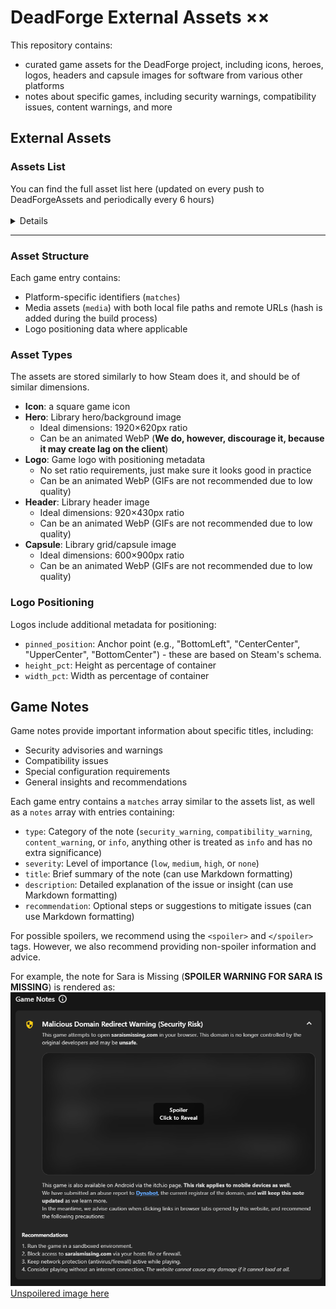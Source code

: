 # DeadForge External Assets **××**

This repository contains:
- curated game assets for the DeadForge project, including icons, heroes, logos, headers and capsule images for software from various other platforms
- notes about specific games, including security warnings, compatibility issues, content warnings, and more

## External Assets

### Assets List
<spoiler>
<summary>You can find the full asset list here (updated on every push to DeadForgeAssets and periodically every 6 hours)</summary>
<br>
<details>
<!-- This list is not made to be edited manually, and is handled by @deadcodebot --->
<!------------ That's why we have these cool comments in the README :3 ------------->
<!------------------------------- ASSETS_LIST_START -------------------------------->

| Filename<br>Game Source<br>Game ID | iconUrl | logoUrl | heroUrl | headerUrl | capsuleUrl |
|:---------:|:------:|:------:|:------:|:--------:|:----------:|
| [list.json](https://github.com/DeadCodeGames/DeadForgeExternalData/blob/main/DeadForgeAssets/curated/list.json)<br>Epic<br>7786b355a13b47a6b3915335117cd0b2 | ✅ | ✅ | ✅ | ✅ | ✅ |
| [list.json](https://github.com/DeadCodeGames/DeadForgeExternalData/blob/main/DeadForgeAssets/curated/list.json)<br>Epic<br>8d3fd7a1c6034e799f04a2c8cce520a3 | ✅ | ✅ | ✅ | ✅ | ✅ |
| [list.json](https://github.com/DeadCodeGames/DeadForgeExternalData/blob/main/DeadForgeAssets/curated/list.json)<br>Epic<br>c5109bdceb3a453bb38c2fdc964ddee8 | ✅ | ✅ | ✅ | ✅ | ✅ |
| [list.json](https://github.com/DeadCodeGames/DeadForgeExternalData/blob/main/DeadForgeAssets/curated/list.json)<br>Epic<br>-1 | ✅ | ✅ | ✅ | ✅ | ✅ |
| Fears to Fathom - Home Alone<br>Itch<br>1111002 | ❌ | ❌ | ❌ | ❌ | ❌ |
| Fears to Fathom - Norwood Hitchhike<br>Itch<br>1339579 | ❌ | ❌ | ❌ | ❌ | ❌ |
| [list.json](https://github.com/DeadCodeGames/DeadForgeExternalData/blob/main/DeadForgeAssets/curated/list.json)<br>Epic<br>Fortnite | ✅ | ✅ | ✅ | ✅ | ✅ |
| [list.json](https://github.com/DeadCodeGames/DeadForgeExternalData/blob/main/DeadForgeAssets/curated/list.json)<br>Itch<br>792778 | ✅ | ✅ | ✅ | ✅ | ✅ |
| Genshin Impact<br>Epic<br>41869934302e4b8cafac2d3c0e7c293d | ❌ | ❌ | ❌ | ❌ | ❌ |
| [list.json](https://github.com/DeadCodeGames/DeadForgeExternalData/blob/main/DeadForgeAssets/curated/list.json)<br>Itch<br>188955 | ✅ | ✅ | ✅ | ✅ | ✅ |
| [list.json](https://github.com/DeadCodeGames/DeadForgeExternalData/blob/main/DeadForgeAssets/curated/list.json)<br>Epic<br>9d2d0eb64d5c44529cece33fe2a46482 | ✅ | ✅ | ✅ | ✅ | ✅ |
| Hell is Others<br>Epic<br>0e70be0cea0446599acb4c26d2e925f9 | ❌ | ❌ | ❌ | ❌ | ❌ |
| Honkai Impact 3rd<br>Epic<br>0dc22b543a40440fab5a98d1e40c02c1 | ❌ | ❌ | ❌ | ❌ | ❌ |
| Honkai: Star Rail<br>Epic<br>86ae9acccf8443e18fca6950e0181288 | ❌ | ❌ | ❌ | ❌ | ❌ |
| [list.json](https://github.com/DeadCodeGames/DeadForgeExternalData/blob/main/DeadForgeAssets/curated/list.json)<br>Itch<br>-1 | ✅ | ✅ | ✅ | ✅ | ✅ |
| [list.json](https://github.com/DeadCodeGames/DeadForgeExternalData/blob/main/DeadForgeAssets/curated/list.json)<br>Steam<br>2835570 |  | 🇯🇵 ✅ |  |  |  |
| [list.json](https://github.com/DeadCodeGames/DeadForgeExternalData/blob/main/DeadForgeAssets/curated/list.json)<br>Steam<br>2795000 |  |  |  | ✅ |  |
| [list.json](https://github.com/DeadCodeGames/DeadForgeExternalData/blob/main/DeadForgeAssets/curated/list.json)<br>Epic<br>575efd0b5dd54429b035ffc8fe2d36d0 | ✅ | 🇬🇧 ✅<br>🇨🇳 ✅ | ✅ | 🇬🇧 ✅<br>🇨🇳 ✅ | 🇬🇧 ✅<br>🇨🇳 ✅ |
| Neon Abyss<br>Epic<br>a26f991a5e6c4e9c9572fc200cbea47f | ❌ | ❌ | ❌ | ❌ | ❌ |
| [list.json](https://github.com/DeadCodeGames/DeadForgeExternalData/blob/main/DeadForgeAssets/curated/list.json)<br>Itch<br>377841 | ✅ | ✅ | ✅ | ✅ | ✅ |
| [list.json](https://github.com/DeadCodeGames/DeadForgeExternalData/blob/main/DeadForgeAssets/curated/list.json)<br>Itch<br>89457 | ✅ | 🇬🇧 ✅<br>🇷🇺 ✅ | ✅ | 🇬🇧 ✅<br>🇷🇺 ✅ | 🇬🇧 ✅<br>🇷🇺 ✅ |
| Scratchin' Melodii (Beta Demo)<br>Itch<br>1165696 | ❌ | ❌ | ❌ | ❌ | ❌ |
| [list.json](https://github.com/DeadCodeGames/DeadForgeExternalData/blob/main/DeadForgeAssets/curated/list.json)<br>Itch<br>1365997 | ✅ | ✅ | ❌ | ❌ | ❌ |
| [list.json](https://github.com/DeadCodeGames/DeadForgeExternalData/blob/main/DeadForgeAssets/curated/list.json)<br>Steam<br>878320 |  | ✅ | ✅ |  | ✅ |
| [list.json](https://github.com/DeadCodeGames/DeadForgeExternalData/blob/main/DeadForgeAssets/curated/list.json)<br>Steam<br>-1 | ✅ | ✅ | ✅ | ✅ | ✅ |
| [list.json](https://github.com/DeadCodeGames/DeadForgeExternalData/blob/main/DeadForgeAssets/curated/list.json)<br>Steam<br>228980 |  |  |  |  | ✅ |
| The Convenience Store \| 夜勤事件<br>Itch<br>569657 | ❌ | ❌ | ❌ | ❌ | ❌ |
| [list.json](https://github.com/DeadCodeGames/DeadForgeExternalData/blob/main/DeadForgeAssets/curated/list.json)<br>Epic<br>88814f1dc3aa4b7f810821e03edebb81 | ✅ | ✅ | ✅ | ✅ | ✅ |
| Turnip Boy Commits Tax Evasion<br>Epic<br>3d34f303a68c44c2a9b44a3988533e90 | ❌ | ❌ | ❌ | ❌ | ❌ |
| [list.json](https://github.com/DeadCodeGames/DeadForgeExternalData/blob/main/DeadForgeAssets/curated/list.json)<br>Epic<br>UE_5.5 | ✅ | ✅ | ✅ | ✅ | ✅ |
| [list.json](https://github.com/DeadCodeGames/DeadForgeExternalData/blob/main/DeadForgeAssets/curated/list.json)<br>Epic<br>525aa0efd70f4399b9f64bcd2a5b38c7 | ✅ | 🇬🇧 ✅<br>🇨🇳 ✅ | ✅ | ✅ | ✅ |

<!-------------------------------- ASSETS_LIST_END --------------------------------->
<!---------------------- Table generated by @deadcodebot uwu ----------------------->
<!-- TABLE_UPDATE_TIME_START -->Last updated on <strong>Monday 02 June 2025 at 16:56:54 UTC</strong>.<!-- TABLE_UPDATE_TIME_END -->
<hr>

#### What does this table mean?
| Marker | Meaning |
|---:|:---|
| ❌ | This asset is not provided in the DeadForge Curated Assets list, and has been request in a [GitHub Issue](https://github.com/DeadCodeGames/DeadForgeExternalData/issues). |
| ⚠️ | This asset is provided in the DeadForge Curated Assets list, but its availability check has failed (most likely, its link has expired, or the file has been removed from the server it is hosted on). This link should be replaced ASAP. |
| ✅ | This asset is provided in the DeadForge Curated Assets list, and it is available for use. |
| 🇬🇧 ✅<br>🇯🇵 ⚠️ | This asset's **localized English variant** is provided in the DeadForge Curated Assets list, and is available for us.<br>However, its **localized Japanese variant** is failing its availability check, and is not available for use.

</details>
<hr>
</spoiler>

### Asset Structure

Each game entry contains:
- Platform-specific identifiers (`matches`)
- Media assets (`media`) with both local file paths and remote URLs (hash is added during the build process)
- Logo positioning data where applicable

### Asset Types

The assets are stored similarly to how Steam does it, and should be of similar dimensions.
- **Icon**: a square game icon
- **Hero**: Library hero/background image
  - Ideal dimensions: 1920×620px ratio
  - Can be an animated WebP (**We do, however, discourage it, because it may create lag on the client**)
- **Logo**: Game logo with positioning metadata
  - No set ratio requirements, just make sure it looks good in practice
  - Can be an animated WebP (GIFs are not recommended due to low quality)
- **Header**: Library header image
  - Ideal dimensions: 920×430px ratio
  - Can be an animated WebP (GIFs are not recommended due to low quality)
- **Capsule**: Library grid/capsule image
  - Ideal dimensions: 600×900px ratio
  - Can be an animated WebP (GIFs are not recommended due to low quality)

### Logo Positioning

Logos include additional metadata for positioning:
- `pinned_position`: Anchor point (e.g., "BottomLeft", "CenterCenter", "UpperCenter", "BottomCenter") - these are based on Steam's schema. 
- `height_pct`: Height as percentage of container
- `width_pct`: Width as percentage of container

## Game Notes

Game notes provide important information about specific titles, including:
- Security advisories and warnings
- Compatibility issues
- Special configuration requirements
- General insights and recommendations

Each game entry contains a `matches` array similar to the assets list, as well as a `notes` array with entries containing:
- `type`: Category of the note (`security_warning`, `compatibility_warning`, `content_warning`, or `info`, anything other is treated as `info` and has no extra significance)
- `severity`: Level of importance (`low`, `medium`, `high`, or `none`)
- `title`: Brief summary of the note (can use Markdown formatting)
- `description`: Detailed explanation of the issue or insight (can use Markdown formatting)
- `recommendation`: Optional steps or suggestions to mitigate issues (can use Markdown formatting)

For possible spoilers, we recommend using the `<spoiler>` and `</spoiler>` tags. However, we also recommend providing non-spoiler information and advice.

For example, the note for Sara is Missing (**SPOILER WARNING FOR SARA IS MISSING**) is rendered as: 
![Spoilered](README/SIMSpoilered.png)
[Unspoilered image here](README/SIMUnspoilered.png)
